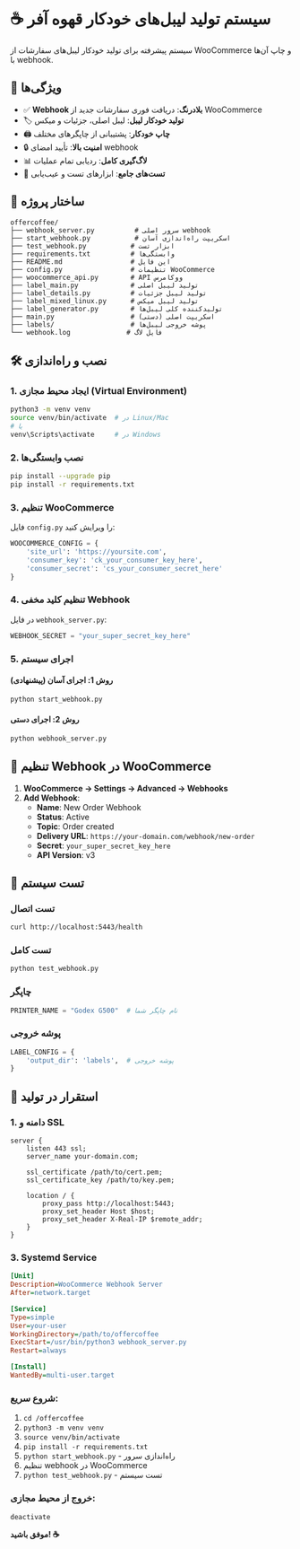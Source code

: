 # ☕ سیستم تولید لیبل‌های خودکار قهوه آفر

سیستم پیشرفته برای تولید خودکار لیبل‌های سفارشات از WooCommerce و چاپ آن‌ها با webhook.

## 🚀 ویژگی‌ها

- ✅ **Webhook بلادرنگ**: دریافت فوری سفارشات جدید از WooCommerce
- 🏷️ **تولید خودکار لیبل**: لیبل اصلی، جزئیات و میکس
- 🖨️ **چاپ خودکار**: پشتیبانی از چاپگرهای مختلف
- 🔒 **امنیت بالا**: تأیید امضای webhook
- 📊 **لاگ‌گیری کامل**: ردیابی تمام عملیات
- 🧪 **تست‌های جامع**: ابزارهای تست و عیب‌یابی

## 📁 ساختار پروژه

```
offercoffee/
├── webhook_server.py          # سرور اصلی webhook
├── start_webhook.py           # اسکریپت راه‌اندازی آسان
├── test_webhook.py           # ابزار تست
├── requirements.txt          # وابستگی‌ها
├── README.md                 # این فایل
├── config.py                 # تنظیمات WooCommerce
├── woocommerce_api.py        # API ووکامرس
├── label_main.py             # تولید لیبل اصلی
├── label_details.py          # تولید لیبل جزئیات
├── label_mixed_linux.py      # تولید لیبل میکس
├── label_generator.py        # تولیدکننده کلی لیبل‌ها
├── main.py                   # اسکریپت اصلی (دستی)
├── labels/                   # پوشه خروجی لیبل‌ها
└── webhook.log              # فایل لاگ
```

## 🛠️ نصب و راه‌اندازی

### 1. ایجاد محیط مجازی (Virtual Environment)

```bash
python3 -m venv venv
source venv/bin/activate  # در Linux/Mac
# یا
venv\Scripts\activate     # در Windows
```

### 2. نصب وابستگی‌ها

```bash
pip install --upgrade pip
pip install -r requirements.txt
```

### 3. تنظیم WooCommerce

فایل `config.py` را ویرایش کنید:

```python
WOOCOMMERCE_CONFIG = {
    'site_url': 'https://yoursite.com',
    'consumer_key': 'ck_your_consumer_key_here',
    'consumer_secret': 'cs_your_consumer_secret_here'
}
```

### 4. تنظیم کلید مخفی Webhook

در فایل `webhook_server.py`:

```python
WEBHOOK_SECRET = "your_super_secret_key_here"
```

### 5. اجرای سیستم

#### روش 1: اجرای آسان (پیشنهادی)

```bash
python start_webhook.py
```

#### روش 2: اجرای دستی

```bash
python webhook_server.py
```


## 🏪 تنظیم Webhook در WooCommerce

1. **WooCommerce → Settings → Advanced → Webhooks**
2. **Add Webhook**:
   - **Name**: New Order Webhook
   - **Status**: Active
   - **Topic**: Order created
   - **Delivery URL**: `https://your-domain.com/webhook/new-order`
   - **Secret**: `your_super_secret_key_here`
   - **API Version**: v3

## 🧪 تست سیستم

### تست اتصال

```bash
curl http://localhost:5443/health
```

### تست کامل

```bash
python test_webhook.py
```
### چاپگر

```python
PRINTER_NAME = "Godex G500"  # نام چاپگر شما
```

### پوشه خروجی

```python
LABEL_CONFIG = {
    'output_dir': 'labels',  # پوشه خروجی
}
```

## 🚀 استقرار در تولید

### 1. دامنه و SSL

```nginx
server {
    listen 443 ssl;
    server_name your-domain.com;
    
    ssl_certificate /path/to/cert.pem;
    ssl_certificate_key /path/to/key.pem;
    
    location / {
        proxy_pass http://localhost:5443;
        proxy_set_header Host $host;
        proxy_set_header X-Real-IP $remote_addr;
    }
}
```

### 3. Systemd Service

```ini
[Unit]
Description=WooCommerce Webhook Server
After=network.target

[Service]
Type=simple
User=your-user
WorkingDirectory=/path/to/offercoffee
ExecStart=/usr/bin/python3 webhook_server.py
Restart=always

[Install]
WantedBy=multi-user.target
```
### شروع سریع:

1. `cd /offercoffee`
2. `python3 -m venv venv`
3. `source venv/bin/activate`
4. `pip install -r requirements.txt`
5. `python start_webhook.py` - راه‌اندازی سرور
6. تنظیم webhook در WooCommerce
7. `python test_webhook.py` - تست سیستم

### خروج از محیط مجازی:

```bash
deactivate
```

**موفق باشید! ☕**